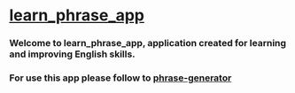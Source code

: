 # [learn_phrase_app](https://phrase-generator.herokuapp.com)

### Welcome to learn_phrase_app, application created for learning and improving English skills.
### For use this app please follow to [phrase-generator](https://phrase-generator.herokuapp.com)

